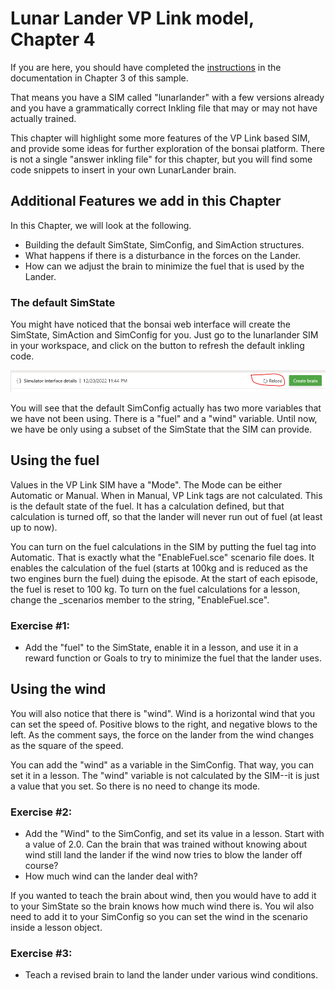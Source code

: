 # Lunar Lander VP Link model, Chapter 4

If you are here, you should have completed the [instructions](../chapter_3/README.md) in the documentation
in Chapter 3 of this sample.

That means you have a SIM called "lunarlander" with a few versions already
and you have a grammatically correct
Inkling file that may or may not have actually trained.

This chapter will highlight some more features of the VP Link based SIM, and 
provide some ideas for further exploration of the bonsai platform.  There is not
a single "answer inkling file" for this chapter, but you will find some code
snippets to insert in your own LunarLander brain.

## Additional Features we add in this Chapter

In this Chapter, we will look at the following.

* Building the default SimState, SimConfig, and SimAction structures.
* What happens if there is a disturbance in the forces on the Lander.
* How can we adjust the brain to minimize the fuel that is used by the Lander.


### The default SimState

You might have noticed that the bonsai web interface will create the SimState, 
SimAction and SimConfig for you.  Just go to the lunarlander SIM in your workspace,
and click on the button to refresh the default inkling code.

![Sim reload](SimReload.png)

You will see that the default SimConfig actually has two more variables that we
have not been using.  There is a "fuel" and a "wind" variable.  Until now, we
have be only using a subset of the SimState that the SIM can provide.

## Using the fuel
Values in the VP Link SIM have a "Mode".  The Mode can be either Automatic or 
Manual.  When in Manual, VP Link tags are not calculated.  This is the default
state of the fuel.  It has a calculation defined, but that calculation is turned
off, so that the lander will never run out of fuel (at least up to now).  

You can turn on the fuel calculations in the SIM by putting the fuel tag into 
Automatic.  That is exactly what the "EnableFuel.sce" scenario file does.  It 
enables the calculation of the fuel (starts at 100kg and is reduced as the
two engines burn the fuel) duing the episode.  At the start of each episode,
the fuel is reset to 100 kg.  To turn on the fuel calculations for a lesson,
change the \_scenarios member to the string, "EnableFuel.sce".

### Exercise #1:
* Add the "fuel" to the SimState, enable it in a lesson, and use it in a 
reward function or Goals to try to 
minimize the fuel that the lander uses.

## Using the wind

You will also notice that there is "wind".  Wind is a horizontal wind that 
you can set the speed of.  Positive blows to the right, and negative blows 
to the left.  As the comment says, the force on the lander from the wind changes
as the square of the speed.

You can add the "wind" as a variable in the SimConfig.  That way, you can set it
in a lesson.  The "wind" variable is not calculated by the SIM--it is just a value that
you set.  So there is no need to change its mode.

### Exercise #2:
* Add the "Wind" to the SimConfig, and set its value in a lesson.  Start with a value
of 2.0.  Can the brain that was trained without knowing about wind still land the lander
if the wind now tries to blow the lander off course?
* How much wind can the lander deal with?

If you wanted to teach the brain about wind, then you would have to add it to your SimState
so the brain knows how much wind there is.  You wil also need to add it to your SimConfig
so you can set the wind in the scenario inside a lesson object.  

### Exercise #3:
* Teach a revised brain to land the lander under various wind conditions.

